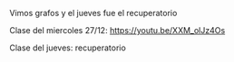 Vimos grafos y el jueves fue el recuperatorio

Clase del miercoles 27/12: https://youtu.be/XXM_olJz4Os

Clase del jueves: recuperatorio


